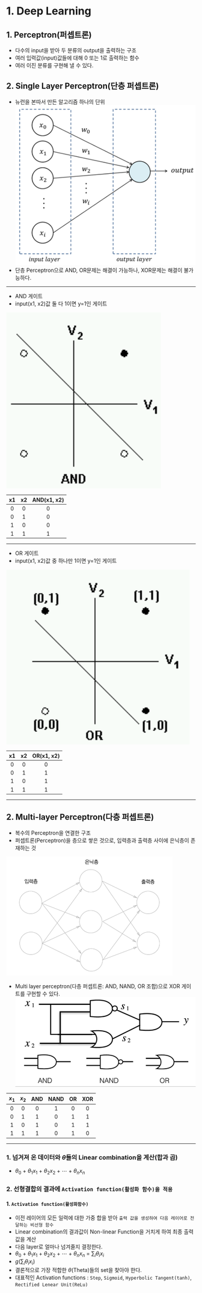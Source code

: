 # 1. Deep Learning
## 1. Perceptron(퍼셉트론)
- 다수의 input을 받아 두 분류의 output을 출력하는 구조
- 여러 입력값(input)값들에 대해 0 또는 1로 출력하는 함수
- 여러 이진 분류를 구현해 낼 수 있다.

## 2. Single Layer Perceptron(단층 퍼셉트론)
- 뉴런을 본따서 만든 알고리즘 하나의 단위
![alt text](./Picture/Single_layer_perceptron.png)
- 단층 Perceptron으로 AND, OR문제는 해결이 가능하나, XOR문제는 해결이 불가능하다.
---
- AND 게이트
- input(x1, x2)값 둘 다 1이면 y=1인 게이트

![alt text](./Picture/AND.png)

|x1|x2|AND(x1, x2)|
|:------:|:------:|:------:|
|0|0|0|
|0|1|0|
|1|0|0|
|1|1|1|
---
- OR 게이트
- input(x1, x2)값 중 하나만 1이면 y=1인 게이트

![alt text](./Picture/OR.png)


|x1|x2|OR(x1, x2)|
|:------:|:------:|:------:|
|0|0|0|
|0|1|1|
|1|0|1|
|1|1|1|
---

## 2. Multi-layer Perceptron(다층 퍼셉트론)
- 복수의 Perceptron을 연결한 구조
- 퍼셉트론(Perceptron)을 층으로 쌓은 것으로, 입력층과 출력층 사이에 은닉층이 존재하는 것

![alt text](./Picture/Multi_layer_perceptron_.png)

- Multi layer perceptron(다층 퍼셉트론: AND, NAND, OR 조합)으로 XOR 게이트를 구현할 수 있다.
![alt text](./Picture/Multi_layer_perceptron.png)
  
|$x_1$|$x_2$|AND|NAND|OR|XOR|
|:------:|:------:|:------:|:------:|:------:|:------:|
|0|0|0|1|0|0|
|0|1|1|0|1|1|
|1|0|1|0|1|1|
|1|1|1|0|1|0|
---

### 1. 넘겨져 온 데이터와 $\theta$들의 Linear combination을 계산(합과 곱)
- $\theta_0$ + $\theta_1x_1$ + $\theta_2x_2$ + $\cdots$ + $\theta_nx_n$

### 2. 선형결합의 결과에 `Activation function(활성화 함수)을 적용`
#### 1. `Activation function(활성화함수)`
- 이전 레이어의 모든 일력에 대한 가중 합을 받아 `출력 값을 생성하여 다음 레이어로 전달하는 비선형 함수`
- Linear combination의 결과값이 Non-linear Function을 거치게 하여 최종 출력값을 계산
- 다음 layer로 얼마나 넘겨줄지 결정한다.
- $\theta_0$ + $\theta_1x_1$ + $\theta_2x_2$ + $\cdots$ + $\theta_nx_n$ = $\displaystyle\sum_{i}\theta_ix_i$
- $g(\displaystyle\sum_{i}\theta_ix_i)$
- 결론적으로 가장 적합한 $\theta$(Theta)들의 set을 찾아야 한다.
- 대표적인 Activation functions : `Step`, `Sigmoid`, `Hyperbolic Tangent(tanh)`, `Rectified Lenear Unit(ReLu)`

